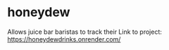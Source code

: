 # honeydew

Allows juice bar baristas to track their 
Link to project: https://honeydewdrinks.onrender.com/
